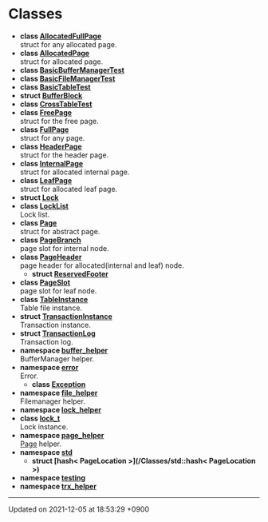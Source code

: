 

# Classes




* **class [AllocatedFullPage](/Classes/AllocatedFullPage)** <br>struct for any allocated page. 
* **class [AllocatedPage](/Classes/AllocatedPage)** <br>struct for allocated page. 
* **class [BasicBufferManagerTest](/Classes/BasicBufferManagerTest)** 
* **class [BasicFileManagerTest](/Classes/BasicFileManagerTest)** 
* **class [BasicTableTest](/Classes/BasicTableTest)** 
* **struct [BufferBlock](/Classes/BufferBlock)** 
* **class [CrossTableTest](/Classes/CrossTableTest)** 
* **class [FreePage](/Classes/FreePage)** <br>struct for the free page. 
* **class [FullPage](/Classes/FullPage)** <br>struct for any page. 
* **class [HeaderPage](/Classes/HeaderPage)** <br>struct for the header page. 
* **class [InternalPage](/Classes/InternalPage)** <br>struct for allocated internal page. 
* **class [LeafPage](/Classes/LeafPage)** <br>struct for allocated leaf page. 
* **struct [Lock](/Classes/Lock)** 
* **class [LockList](/Classes/LockList)** <br>Lock list. 
* **class [Page](/Classes/Page)** <br>struct for abstract page. 
* **class [PageBranch](/Classes/PageBranch)** <br>page slot for internal node. 
* **class [PageHeader](/Classes/PageHeader)** <br>page header for allocated(internal and leaf) node. 
    * **struct [ReservedFooter](/Classes/PageHeader_1_1ReservedFooter)** 
* **class [PageSlot](/Classes/PageSlot)** <br>page slot for leaf node. 
* **class [TableInstance](/Classes/TableInstance)** <br>Table file instance. 
* **struct [TransactionInstance](/Classes/TransactionInstance)** <br>Transaction instance. 
* **struct [TransactionLog](/Classes/TransactionLog)** <br>Transaction log. 
* **namespace [buffer_helper](/Namespaces/buffer_helper)** <br>BufferManager helper. 
* **namespace [error](/Namespaces/error)** <br>Error. 
    * **class [Exception](/Classes/error::Exception)** 
* **namespace [file_helper](/Namespaces/file_helper)** <br>Filemanager helper. 
* **namespace [lock_helper](/Namespaces/lock_helper)** 
* **class [lock_t](/Classes/lock_t)** <br>Lock instance. 
* **namespace [page_helper](/Namespaces/page_helper)** <br><a href="/Classes/Page">Page</a> helper. 
* **namespace [std](/Namespaces/std)** 
    * **struct [hash< PageLocation >](/Classes/std::hash< PageLocation >)** 
* **namespace [testing](/Namespaces/testing)** 
* **namespace [trx_helper](/Namespaces/trx_helper)** 



-------------------------------

Updated on 2021-12-05 at 18:53:29 +0900
